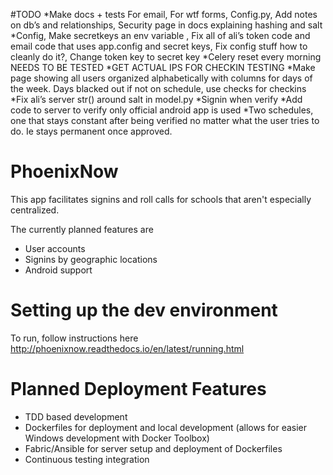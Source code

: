 #TODO
*Make docs + tests For email, For wtf forms, Config.py, Add notes on db’s and relationships, Security page in docs explaining hashing and salt
*Config, Make secretkeys an env variable , Fix all of ali’s token code and email code that uses app.config and secret keys, Fix config stuff how to cleanly do it?, Change token key to secret key
*Celery reset every morning NEEDS TO BE TESTED
*GET ACTUAL IPS FOR CHECKIN TESTING
*Make page showing all users organized alphabetically with columns for days of the week. Days blacked out if not on schedule, use checks for checkins
*Fix ali’s server str() around salt in model.py
*Signin when verify
*Add code to server to verify only official android app is used
*Two schedules, one that stays constant after being verified no matter what the user tries to do. Ie stays permanent once approved.

# PhoenixNow
This app facilitates signins and roll calls for schools that aren't especially centralized.

The currently planned features are

* User accounts
* Signins by geographic locations
* Android support

# Setting up the dev environment
To run, follow instructions here http://phoenixnow.readthedocs.io/en/latest/running.html

# Planned Deployment Features

* TDD based development
* Dockerfiles for deployment and local development (allows for easier Windows
  development with Docker Toolbox)
* Fabric/Ansible for server setup and deployment of Dockerfiles
* Continuous testing integration
